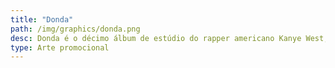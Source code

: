 ```yaml
---
title: "Donda"
path: /img/graphics/donda.png
desc: Donda é o décimo álbum de estúdio do rapper americano Kanye West, lançado pela GOOD Music e Def Jam Recordings em 29 de agosto de 2021. O álbum conta com uma ampla gama de colaborações, incluindo artistas como The Weeknd, Jay-Z, Marilyn Manson, Kid Cudi, Travis Scott e muitos outros. A produção ficou a cargo de West e outros produtores, como Mike Dean e BoogzDaBeast. Grande parte do material foi gravada em locais como o Bighorn Mountain Ranch, em Wyoming, e o Mercedes-Benz Stadium, em Atlanta. A versão deluxe inclui participações de André 3000, Tyler, The Creator e KayCyy.
type: Arte promocional
---
```

